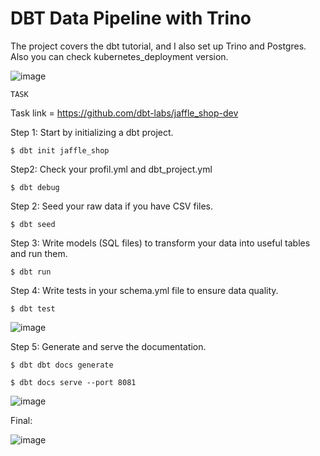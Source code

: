 # DBT Data Pipeline with Trino
The project covers the dbt tutorial, and I also set up Trino and Postgres. Also you can check kubernetes_deployment version.

![image](https://github.com/user-attachments/assets/6a6f363c-e208-441c-8dfb-e43fbecafcbd)

`TASK`

Task link = https://github.com/dbt-labs/jaffle_shop-dev

Step 1: Start by initializing a dbt project.

`$ dbt init jaffle_shop`

Step2: Check your profil.yml and dbt_project.yml

`$ dbt debug`

Step 2: Seed your raw data if you have CSV files.

`$ dbt seed`

Step 3: Write models (SQL files) to transform your data into useful tables and run them.

`$ dbt run`

Step 4: Write tests in your schema.yml file to ensure data quality.

`$ dbt test`

![image](https://github.com/user-attachments/assets/ed48b8a6-c491-4016-9688-62ef37522151)

Step 5: Generate and serve the documentation.

`$ dbt dbt docs generate`

`$ dbt docs serve --port 8081`

![image](https://github.com/user-attachments/assets/1fb14531-f797-4e19-864d-3826e70e6d36)

Final:

![image](https://github.com/user-attachments/assets/67cfa8b5-6400-49d6-9965-da6fefe64d1c)


